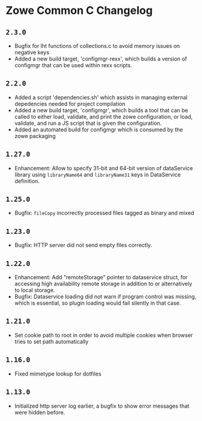# Zowe Common C Changelog

## `2.3.0`

- Bugfix for lht functions of collections.c to avoid memory issues on negative keys
- Added a new build target, 'configmgr-rexx', which builds a version of configmgr that can be used within rexx scripts.

## `2.2.0`

- Added a script 'dependencies.sh' which assists in managing external depedencies needed for project compilation
- Added a new build target, 'configmgr', which builds a tool that can be called to either load, validate, and print the zowe configuration, or load, validate, and run a JS script that is given the configuration.
- Added an automated build for configmgr which is consumed by the zowe packaging

## `1.27.0`

- Enhancement: Allow to specify 31-bit and 64-bit version of dataService library using `libraryName64` and `libraryName31` keys in DataService definition.

## `1.25.0`

- Bugfix: `fileCopy` incorrectly processed files tagged as binary and mixed

## `1.23.0`

- Bugfix: HTTP server did not send empty files correctly.

## `1.22.0`

- Enhancement: Add "remoteStorage" pointer to dataservice struct, for accessing high availability remote storage in addition to or alternatively to local storage.
- Bugfix: Dataservice loading did not warn if program control was missing, which is essential, so plugin loading would fail silently in that case.

## `1.21.0`

- Set cookie path to root in order to avoid multiple cookies when browser tries to set path automatically

## `1.16.0`

- Fixed mimetype lookup for dotfiles

## `1.13.0`

- Initialized http server log earlier, a bugfix to show error messages that were hidden before.
